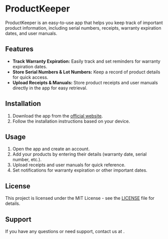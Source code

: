 # ProductKeeper

ProductKeeper is an easy-to-use app that helps you keep track of important product information, including serial numbers, receipts, warranty expiration dates, and user manuals.

## Features

- **Track Warranty Expiration:** Easily track and set reminders for warranty expiration dates.
- **Store Serial Numbers & Lot Numbers:** Keep a record of product details for quick access.
- **Upload Receipts & Manuals:** Store product receipts and user manuals directly in the app for easy retrieval.

## Installation

1. Download the app from the [official website](#).
2. Follow the installation instructions based on your device.

## Usage

1. Open the app and create an account.
2. Add your products by entering their details (warranty date, serial number, etc.).
3. Upload receipts and user manuals for quick reference.
4. Set notifications for warranty expiration or other important dates.

## License

This project is licensed under the MIT License - see the [LICENSE](LICENSE) file for details.

## Support

If you have any questions or need support, contact us at [](mailto:).
